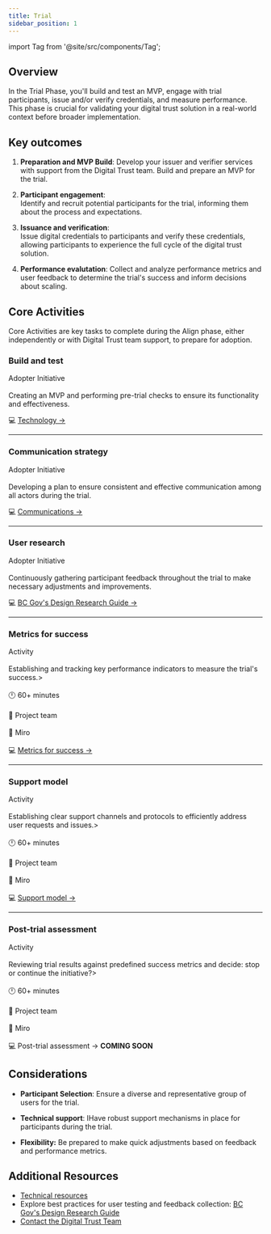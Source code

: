 ```yaml
---
title: Trial
sidebar_position: 1
---
```

import Tag from '@site/src/components/Tag';

## Overview
In the Trial Phase, you'll build and test an MVP, engage with trial participants, issue and/or verify credentials, and measure performance. This phase is crucial for validating your digital trust solution in a real-world context before broader implementation.

## Key outcomes

1.  **Preparation and MVP Build**: Develop your issuer and verifier services with support from the Digital Trust team. Build and prepare an MVP for the trial.
    
2.  **Participant engagement**:  
    Identify and recruit potential participants for the trial, informing them about the process and expectations.
    
3.  **Issuance and verification**:  
    Issue digital credentials to participants and verify these credentials, allowing participants to experience the full cycle of the digital trust solution.

4.  **Performance evalutation**: 
    Collect and analyze performance metrics and user feedback to determine the trial's success and inform decisions about scaling.

## Core Activities
Core Activities are key tasks to complete during the Align phase, either independently or with Digital Trust team support, to prepare for adoption.

### Build and test
<Tag color="#89C300">Adopter Initiative</Tag><br></br>
Creating an MVP and performing pre-trial checks to ensure its functionality and effectiveness.

💻 [Technology →](https://bcgov.github.io/digital-trust-toolkit/docs/resources/technology/)

---

### Communication strategy
<Tag color="#89C300">Adopter Initiative</Tag><br></br>
Developing a plan to ensure consistent and effective communication among all actors during the trial. 

💻 [Communications →](https://bcgov.github.io/digital-trust-toolkit/docs/resources/communications/)

---

### User research
<Tag color="#89C300">Adopter Initiative</Tag><br></br>
Continuously gathering participant feedback throughout the trial to make necessary adjustments and improvements.

💻 [BC Gov's Design Research Guide →](https://bcgov.github.io/design-research-guide/)

---

### Metrics for success
<Tag color="#89C300">Activity</Tag><br></br>
Establishing and tracking key performance indicators to measure the trial's success.><br></br>
🕛  60+ minutes<br></br>
🙌 Project team<br></br>
🔨 Miro<br></br>
💻 [Metrics for success →](https://bcgov.github.io/digital-trust-toolkit/docs/delivery-manual/trial/Metrics%20for%20success)

---

### Support model
<Tag color="#89C300">Activity</Tag><br></br>
Establishing clear support channels and protocols to efficiently address user requests and issues.><br></br>
🕛  60+ minutes<br></br>
🙌 Project team<br></br>
🔨 Miro<br></br>
💻 [Support model →](https://bcgov.github.io/digital-trust-toolkit/docs/delivery-manual/trial/Support%20model)

---

### Post-trial assessment
<Tag color="#89C300">Activity</Tag><br></br>
Reviewing trial results against predefined success metrics and decide: stop or continue the initiative?><br></br>
🕛  60+ minutes<br></br>
🙌 Project team<br></br>
🔨 Miro<br></br>
💻 Post-trial assessment → **COMING SOON**


## Considerations

-   **Participant Selection**: Ensure a diverse and representative group of users for the trial.
    
-   **Technical support**: IHave robust support mechanisms in place for participants during the trial.
    
-   **Flexibility:** Be prepared to make quick adjustments based on feedback and performance metrics.


    
    

## Additional Resources

-   [Technical resources](https://bcgov.github.io/digital-trust-toolkit/docs/resources/technology/)
-   Explore best practices for user testing and feedback collection: [BC Gov's Design Research Guide](https://bcgov.github.io/design-research-guide/)
-   [Contact the Digital Trust Team](mailto:DItrust@gov.bc.ca)
